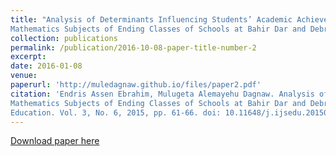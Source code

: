 ```yaml
---
title: "Analysis of Determinants Influencing Students’ Academic Achievement in English and
Mathematics Subjects of Ending Classes of Schools at Bahir Dar and Debre Tabor Towns, Ethiopia"
collection: publications
permalink: /publication/2016-10-08-paper-title-number-2
excerpt: 
date: 2016-01-08
venue: 
paperurl: 'http://muledagnaw.github.io/files/paper2.pdf'
citation: 'Endris Assen Ebrahim, Mulugeta Alemayehu Dagnaw. Analysis of Determinants Influencing Students’ Academic Achievement in English and
Mathematics Subjects of Ending Classes of Schools at Bahir Dar and Debre Tabor Towns, Ethiopia.&quot; <i> International Journal of Secondary
Education. Vol. 3, No. 6, 2015, pp. 61-66. doi: 10.11648/j.ijsedu.20150306.12.'
---
```



[Download paper here](http://muledagnaw.github.io/files/paper2.pdf)
